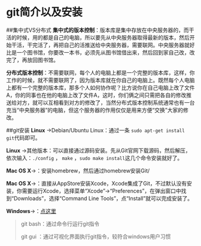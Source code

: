 # git简介以及安装
##集中式VS分布式
**集中式的版本控制**：版本库是集中存放在中央服务器的，而干活的时候，用的都是自己的电脑，所以要先从中央服务器取得最新的版本，然后开始干活，干完活了，再把自己的活推送给中央服务器，需要联网。中央服务器就好比是一个图书馆，你要改一本书，必须先从图书馆借出来，然后回到家自己改，改完了，再放回图书馆。

**分布式版本控制**：不需要联网，每个人的电脑上都是一个完整的版本库，这样，你工作的时候，就不需要联网了，因为版本库就在你自己的电脑上。既然每个人电脑上都有一个完整的版本库，那多个人如何协作呢？比方说你在自己电脑上改了文件A，你的同事也在他的电脑上改了文件A，这时，你们俩之间只需把各自的修改推送给对方，就可以互相看到对方的修改了，当然分布式版本控制系统通常也有一台充当“中央服务器”的电脑，但这个服务器的作用仅仅是用来方便“交换”大家的修改。

##git安装
**Linux** ->Debian/Ubuntu Linux：通过一条 `sudo apt-get install git`代码即可。

**Linux** ->其他版本：可以直接通过源码安装。先从Git官网下载源码，然后解压，依次输入：`./config` ，  `make`  ，`sudo make install`这几个命令安装就好了。

**Mac OS X**->：安装homebrew，然后通过homebrew安装Git/

**Mac OS X**->：直接从AppStore安装Xcode，Xcode集成了Git，不过默认没有安装，你需要运行Xcode，选择菜单“Xcode”->“Preferences”，在弹出窗口中找到“Downloads”，选择“Command Line Tools”，点“Install”就可以完成安装了。

**Windows**->：[点这里](https://git-for-windows.github.io/) 
> git bash：通过命令行运行git指令
> 
>  git gui ：通过可视化界面执行git指令，较符合windows用户习惯